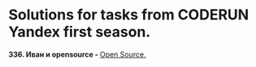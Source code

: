# Solutions for tasks from CODERUN Yandex first season.
<div></div>
<div><b>336. Иван и opensource - </b> <a href="https://coderun.yandex.ru/seasons/first_2023/tracks/backend/problem/ivan-and-opensource" target="_blank">Open Source.</a></div>

